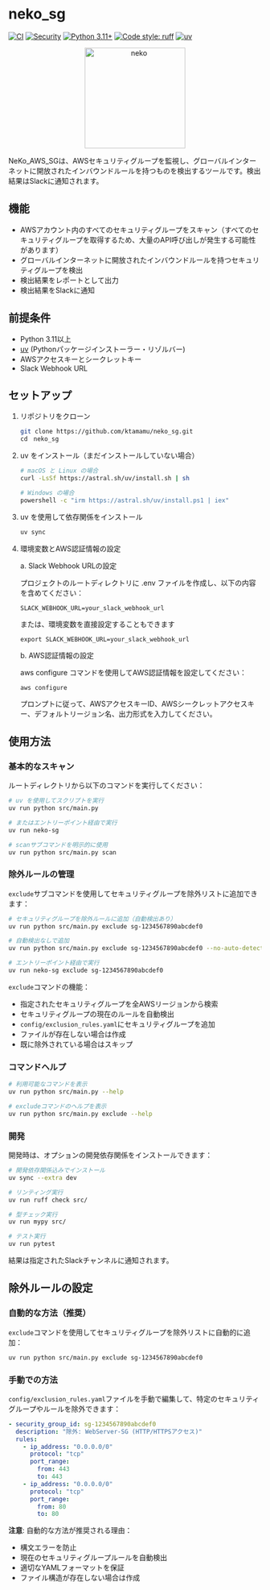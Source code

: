 # neko_sg

[![CI](https://github.com/ktamamu/neko_sg/actions/workflows/ci.yml/badge.svg)](https://github.com/ktamamu/neko_sg/actions/workflows/ci.yml)
[![Security](https://github.com/ktamamu/neko_sg/actions/workflows/security.yml/badge.svg)](https://github.com/ktamamu/neko_sg/actions/workflows/security.yml)
[![Python 3.11+](https://img.shields.io/badge/python-3.11+-blue.svg)](https://www.python.org/downloads/)
[![Code style: ruff](https://img.shields.io/endpoint?url=https://raw.githubusercontent.com/astral-sh/ruff/main/assets/badge/v2.json)](https://github.com/astral-sh/ruff)
[![uv](https://img.shields.io/endpoint?url=https://raw.githubusercontent.com/astral-sh/uv/main/assets/badge/v0.json)](https://github.com/astral-sh/uv)

<div align="center">
<img src="icon.png" alt="neko" width="200">
</div>

NeKo_AWS_SGは、AWSセキュリティグループを監視し、グローバルインターネットに開放されたインバウンドルールを持つものを検出するツールです。検出結果はSlackに通知されます。

## 機能

- AWSアカウント内のすべてのセキュリティグループをスキャン（すべてのセキュリティグループを取得するため、大量のAPI呼び出しが発生する可能性があります）
- グローバルインターネットに開放されたインバウンドルールを持つセキュリティグループを検出
- 検出結果をレポートとして出力
- 検出結果をSlackに通知

## 前提条件

- Python 3.11以上
- [uv](https://docs.astral.sh/uv/) (Pythonパッケージインストーラー・リゾルバー)
- AWSアクセスキーとシークレットキー
- Slack Webhook URL

## セットアップ

1. リポジトリをクローン
   ```bash
   git clone https://github.com/ktamamu/neko_sg.git
   cd　neko_sg
   ```

2. uv をインストール（まだインストールしていない場合）
   ```bash
   # macOS と Linux の場合
   curl -LsSf https://astral.sh/uv/install.sh | sh

   # Windows の場合
   powershell -c "irm https://astral.sh/uv/install.ps1 | iex"
   ```

3. uv を使用して依存関係をインストール
   ```bash
   uv sync
   ```

4. 環境変数とAWS認証情報の設定

   a. Slack Webhook URLの設定

   プロジェクトのルートディレクトリに .env ファイルを作成し、以下の内容を含めてください：

   ```
   SLACK_WEBHOOK_URL=your_slack_webhook_url
   ```

   または、環境変数を直接設定することもできます

   ```
   export SLACK_WEBHOOK_URL=your_slack_webhook_url
   ```

   b. AWS認証情報の設定

   aws configure コマンドを使用してAWS認証情報を設定してください：
   ```
   aws configure
   ```

   プロンプトに従って、AWSアクセスキーID、AWSシークレットアクセスキー、デフォルトリージョン名、出力形式を入力してください。

## 使用方法

### 基本的なスキャン

ルートディレクトリから以下のコマンドを実行してください：

```bash
# uv を使用してスクリプトを実行
uv run python src/main.py

# またはエントリーポイント経由で実行
uv run neko-sg

# scanサブコマンドを明示的に使用
uv run python src/main.py scan
```

### 除外ルールの管理

`exclude`サブコマンドを使用してセキュリティグループを除外リストに追加できます：

```bash
# セキュリティグループを除外ルールに追加（自動検出あり）
uv run python src/main.py exclude sg-1234567890abcdef0

# 自動検出なしで追加
uv run python src/main.py exclude sg-1234567890abcdef0 --no-auto-detect

# エントリーポイント経由で実行
uv run neko-sg exclude sg-1234567890abcdef0
```

`exclude`コマンドの機能：
- 指定されたセキュリティグループを全AWSリージョンから検索
- セキュリティグループの現在のルールを自動検出
- `config/exclusion_rules.yaml`にセキュリティグループを追加
- ファイルが存在しない場合は作成
- 既に除外されている場合はスキップ

### コマンドヘルプ

```bash
# 利用可能なコマンドを表示
uv run python src/main.py --help

# excludeコマンドのヘルプを表示
uv run python src/main.py exclude --help
```

### 開発

開発時は、オプションの開発依存関係をインストールできます：

```bash
# 開発依存関係込みでインストール
uv sync --extra dev

# リンティング実行
uv run ruff check src/

# 型チェック実行
uv run mypy src/

# テスト実行
uv run pytest
```

結果は指定されたSlackチャンネルに通知されます。

## 除外ルールの設定

### 自動的な方法（推奨）

`exclude`コマンドを使用してセキュリティグループを除外リストに自動的に追加：

```bash
uv run python src/main.py exclude sg-1234567890abcdef0
```

### 手動での方法

`config/exclusion_rules.yaml`ファイルを手動で編集して、特定のセキュリティグループやルールを除外できます：

```yaml
- security_group_id: sg-1234567890abcdef0
  description: "除外: WebServer-SG (HTTP/HTTPSアクセス)"
  rules:
    - ip_address: "0.0.0.0/0"
      protocol: "tcp"
      port_range:
        from: 443
        to: 443
    - ip_address: "0.0.0.0/0"
      protocol: "tcp"
      port_range:
        from: 80
        to: 80
```

**注意**: 自動的な方法が推奨される理由：
- 構文エラーを防止
- 現在のセキュリティグループルールを自動検出
- 適切なYAMLフォーマットを保証
- ファイル構造が存在しない場合は作成
